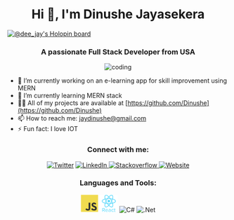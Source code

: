 <h1 align="center">Hi 👋, I'm Dinushe Jayasekera</h1>

[![@dee_jay's Holopin board](https://holopin.me/dee_jay)](https://holopin.io/@dee_jay)
<!---
Dinushe/Dinushe is a ✨ special ✨ repository because its `README.md` (this file) appears on your GitHub profile.
You can click the Preview link to take a look at your changes.
--->

<h3 align="center">A passionate Full Stack Developer from USA</h3>

<p align="center">
  <img src="https://media2.giphy.com/media/v1.Y2lkPTc5MGI3NjExNDI3NjRkN3AyaDd4b2oxbGoxaG9leXBuM25sYmFvaHJtOXB6YXJjZSZlcD12MV9pbnRlcm5hbF9naWZfYnlfaWQmY3Q9Zw/vi9q6kkhLiJVx3L8TO/giphy.gif" alt="coding" width="200"/>
</p>

- 🔭 I’m currently working on an e-learning app for skill improvement using MERN
- 🌱 I’m currently learning MERN stack
- 👨‍💻 All of my projects are available at [https://github.com/Dinushe](https://github.com/Dinushe)
- 📫 How to reach me: jaydinushe@gmail.com
- ⚡ Fun fact: I love IOT

<h3 align="center">Connect with me:</h3>
<p align="center">
  <a href="https://twitter.com/your-twitter" target="_blank"><img src="https://img.shields.io/badge/Twitter-%231DA1F2.svg?&style=flat-square&logo=twitter&logoColor=white" alt="Twitter"></a>
  <a href="https://www.linkedin.com/in/dinushe-jayasekera-69b36b169/" target="_blank"><img src="https://img.shields.io/badge/LinkedIn-%230077B5.svg?&style=flat-square&logo=linkedin&logoColor=white" alt="LinkedIn">
  </a>
  <a href="https://stackoverflow.com/users/11364055/dinushe-jayasekera" target="_blank"><img src="https://img.shields.io/badge/Website-%23000000.svg?&style=flat-square&logo=firefox&logoColor=white" alt="Stackoverflow">
  </a>
  <a href="http://www.dinushejayasekera.com/" target="_blank"><img src="https://img.shields.io/badge/Website-%23000000.svg?&style=flat-square&logo=firefox&logoColor=white" alt="Website"></a>
</p>

<h3 align="center">Languages and Tools:</h3>
<p align="center">
  <img src="https://raw.githubusercontent.com/devicons/devicon/master/icons/javascript/javascript-original.svg" alt="javascript" width="40" height="40"/>
  <img src="https://raw.githubusercontent.com/devicons/devicon/master/icons/react/react-original-wordmark.svg" alt="react" width="40" height="40"/>
  <img src="https://cdn.jsdelivr.net/gh/devicons/devicon@latest/icons/csharp/csharp-original.svg" alt="C#" width="40" height="40"/>
  <img src="https://cdn.jsdelivr.net/gh/devicons/devicon@latest/icons/dotnetcore/dotnetcore-original.svg" alt=".Net" width="40" height="40"/>
          
  <!-- Add more icons from https://github.com/devicons/devicon -->
</p>
